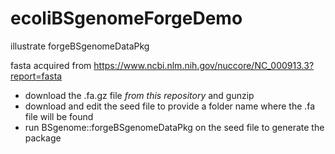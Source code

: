# ecoliBSgenomeForgeDemo
illustrate forgeBSgenomeDataPkg

fasta acquired from https://www.ncbi.nlm.nih.gov/nuccore/NC_000913.3?report=fasta

- download the .fa.gz file _from this repository_ and gunzip
- download and edit the seed file to provide a folder name where the .fa file will be found
- run BSgenome::forgeBSgenomeDataPkg on the seed file to generate the package
